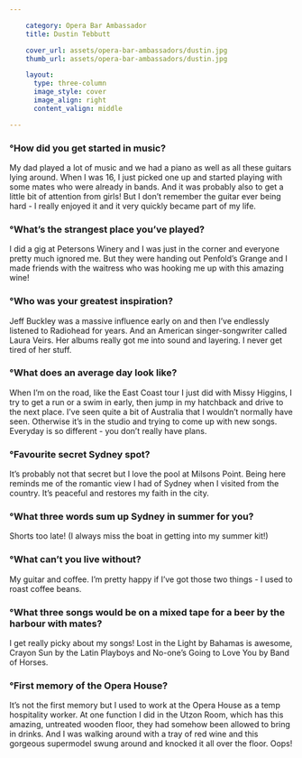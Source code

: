 ```yaml
---

    category: Opera Bar Ambassador
    title: Dustin Tebbutt

    cover_url: assets/opera-bar-ambassadors/dustin.jpg
    thumb_url: assets/opera-bar-ambassadors/dustin.jpg

    layout:
      type: three-column
      image_style: cover
      image_align: right
      content_valign: middle

---
```


### °How did you get started in music?
My dad played a lot of music and we had a piano as well as all these guitars lying around. When I was 16, I just picked one up and started playing with some mates who were already in bands. And it was probably also to get a little bit of attention from girls! But I don’t remember the guitar ever being hard - I really enjoyed it and it very quickly became part of my life.

### °What’s the strangest place you’ve played?
I did a gig at Petersons Winery and I was just in the corner and everyone pretty much ignored me. But they were handing out Penfold’s Grange and I made friends with the waitress who was hooking me up with this amazing wine!

### °Who was your greatest inspiration?
Jeff Buckley was a massive influence early on and then I’ve endlessly listened to Radiohead for years. And an American singer-songwriter called Laura Veirs. Her albums really got me into sound and layering. I never get tired of her stuff.

### °What does an average day look like?
When I’m on the road, like the East Coast tour I just did with Missy Higgins, I try to get a run or a swim in early, then jump in my hatchback and drive to the next place. I’ve seen quite a bit of Australia that I wouldn’t normally have seen. Otherwise it’s in the studio and trying to come up with new songs. Everyday is so different - you don’t really have plans.

### °Favourite secret Sydney spot?
It’s probably not that secret but I love the pool at Milsons Point. Being here reminds me of the romantic view I had of Sydney when I visited from the country. It’s peaceful and restores my faith in the city.

### °What three words sum up Sydney in summer for you?
Shorts too late! (I always miss the boat in getting into my summer kit!)

### °What can’t you live without?
My guitar and coffee. I’m pretty happy if I’ve got those two things - I used to roast coffee beans.

### °What three songs would be on a mixed tape for a beer by the harbour with mates?
I get really picky about my songs! Lost in the Light by Bahamas is awesome, Crayon Sun by the Latin Playboys and No-one’s Going to Love You by Band of Horses.

### °First memory of the Opera House?
It’s not the first memory but I used to work at the Opera House as a temp hospitality worker. At one function I did in the Utzon Room, which has this amazing, untreated wooden floor, they had somehow been allowed to bring in drinks. And I was walking around with a tray of red wine and this gorgeous supermodel swung around and knocked it all over the floor. Oops!
